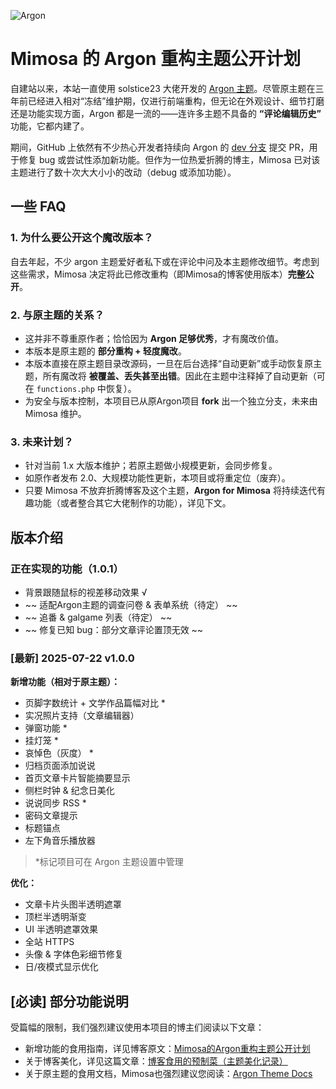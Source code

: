 ![Argon](https://cdn.jsdelivr.net/gh/solstice23/cdn@master/argon_new_animate.svg)

# Mimosa 的 Argon 重构主题公开计划

自建站以来，本站一直使用 solstice23 大佬开发的 [Argon 主题](https://github.com/solstice23/argon-theme)。尽管原主题在三年前已经进入相对“冻结”维护期，仅进行前端重构，但无论在外观设计、细节打磨还是功能实现方面，Argon 都是一流的——连许多主题不具备的 **“评论编辑历史”** 功能，它都内建了。

期间，GitHub 上依然有不少热心开发者持续向 Argon 的 [dev 分支](https://github.com/solstice23/argon-theme/tree/dev) 提交 PR，用于修复 bug 或尝试性添加新功能。但作为一位热爱折腾的博主，Mimosa 已对该主题进行了数十次大大小小的改动（debug 或添加功能）。

## 一些 FAQ

### 1. 为什么要公开这个魔改版本？
自去年起，不少 argon 主题爱好者私下或在评论中问及本主题修改细节。考虑到这些需求，Mimosa 决定将此已修改重构（即Mimosa的博客使用版本）**完整公开**。

### 2. 与原主题的关系？
- 这并非不尊重原作者；恰恰因为 **Argon 足够优秀**，才有魔改价值。  
- 本版本是原主题的 **部分重构 + 轻度魔改**。  
- 本版本直接在原主题目录改源码，一旦在后台选择“自动更新”或手动恢复原主题，所有魔改将 **被覆盖、丢失甚至出错**。因此在主题中注释掉了自动更新（可在 `functions.php` 中恢复）。  
- 为安全与版本控制，本项目已从原Argon项目 **fork** 出一个独立分支，未来由 Mimosa 维护。

### 3. 未来计划？
- 针对当前 1.x 大版本维护；若原主题做小规模更新，会同步修复。  
- 如原作者发布 2.0、大规模功能性更新，本项目或将重定位（废弃）。  
- 只要 Mimosa 不放弃折腾博客及这个主题，**Argon for Mimosa** 将持续迭代有趣功能（或者整合其它大佬制作的功能），详见下文。

## 版本介绍

### 正在实现的功能（1.0.1）
- 背景跟随鼠标的视差移动效果  √
- ~~ 适配Argon主题的调查问卷 & 表单系统（待定）  ~~
- ~~ 追番 & galgame 列表（待定） ~~ 
- ~~ 修复已知 bug：部分文章评论置顶无效 ~~  

### [最新] 2025-07-22 v1.0.0

**新增功能（相对于原主题）：**  
- 页脚字数统计 + 文学作品篇幅对比 *  
- 实况照片支持（文章编辑器）  
- 弹窗功能 *  
- 挂灯笼 *  
- 哀悼色（灰度） *  
- 归档页面添加说说  
- 首页文章卡片智能摘要显示  
- 侧栏时钟 & 纪念日美化  
- 说说同步 RSS *  
- 密码文章提示  
- 标题锚点  
- 左下角音乐播放器  

> *标记项目可在 Argon 主题设置中管理

**优化：**  
- 文章卡片头图半透明遮罩  
- 顶栏半透明渐变  
- UI 半透明遮罩效果  
- 全站 HTTPS  
- 头像 & 字体色彩细节修复  
- 日/夜模式显示优化  

## [必读] 部分功能说明
受篇幅的限制，我们强烈建议使用本项目的博主们阅读以下文章：

- 新增功能的食用指南，详见博客原文：[Mimosa的Argon重构主题公开计划](https://loneapex.cn/archives/3740)
- 关于博客美化，详见这篇文章：[博客食用的预制菜（主题美化记录）](https://loneapex.cn/webcodeforbeauty)
- 关于原主题的食用文档，Mimosa也强烈建议您阅读：[Argon Theme Docs](https://argon-docs.solstice23.top/#/)
